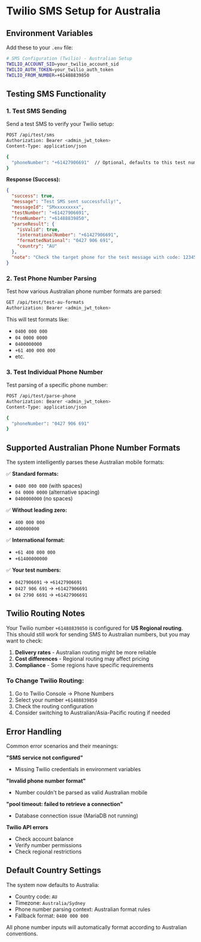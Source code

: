 # Twilio SMS Setup for Australia

## Environment Variables

Add these to your `.env` file:

```bash
# SMS Configuration (Twilio) - Australian Setup
TWILIO_ACCOUNT_SID=your_twilio_account_sid
TWILIO_AUTH_TOKEN=your_twilio_auth_token
TWILIO_FROM_NUMBER=+61488839850
```

## Testing SMS Functionality

### 1. Test SMS Sending
Send a test SMS to verify your Twilio setup:

```bash
POST /api/test/sms
Authorization: Bearer <admin_jwt_token>
Content-Type: application/json

{
  "phoneNumber": "+61427906691"  // Optional, defaults to this test number
}
```

**Response (Success):**
```json
{
  "success": true,
  "message": "Test SMS sent successfully!",
  "messageId": "SMxxxxxxxxx",
  "testNumber": "+61427906691",
  "fromNumber": "+61488839850",
  "parseResult": {
    "isValid": true,
    "internationalNumber": "+61427906691",
    "formattedNational": "0427 906 691",
    "country": "AU"
  },
  "note": "Check the target phone for the test message with code: 123456"
}
```

### 2. Test Phone Number Parsing
Test how various Australian phone number formats are parsed:

```bash
GET /api/test/test-au-formats
Authorization: Bearer <admin_jwt_token>
```

This will test formats like:
- `0400 000 000`
- `04 0000 0000`
- `0400000000`
- `+61 400 000 000`
- etc.

### 3. Test Individual Phone Number
Test parsing of a specific phone number:

```bash
POST /api/test/parse-phone
Authorization: Bearer <admin_jwt_token>
Content-Type: application/json

{
  "phoneNumber": "0427 906 691"
}
```

## Supported Australian Phone Number Formats

The system intelligently parses these Australian mobile formats:

✅ **Standard formats:**
- `0400 000 000` (with spaces)
- `04 0000 0000` (alternative spacing)
- `0400000000` (no spaces)

✅ **Without leading zero:**
- `400 000 000`
- `400000000`

✅ **International format:**
- `+61 400 000 000`
- `+61400000000`

✅ **Your test numbers:**
- `0427906691` → `+61427906691`
- `0427 906 691` → `+61427906691`
- `04 2790 6691` → `+61427906691`

## Twilio Routing Notes

Your Twilio number `+61488839850` is configured for **US Regional routing**. This should still work for sending SMS to Australian numbers, but you may want to check:

1. **Delivery rates** - Australian routing might be more reliable
2. **Cost differences** - Regional routing may affect pricing
3. **Compliance** - Some regions have specific requirements

### To Change Twilio Routing:
1. Go to Twilio Console → Phone Numbers
2. Select your number `+61488839850`
3. Check the routing configuration
4. Consider switching to Australian/Asia-Pacific routing if needed

## Error Handling

Common error scenarios and their meanings:

**"SMS service not configured"**
- Missing Twilio credentials in environment variables

**"Invalid phone number format"**
- Number couldn't be parsed as valid Australian mobile

**"pool timeout: failed to retrieve a connection"**
- Database connection issue (MariaDB not running)

**Twilio API errors**
- Check account balance
- Verify number permissions
- Check regional restrictions

## Default Country Settings

The system now defaults to Australia:
- Country code: `AU`
- Timezone: `Australia/Sydney`
- Phone number parsing context: Australian format rules
- Fallback format: `0400 000 000`

All phone number inputs will automatically format according to Australian conventions. 